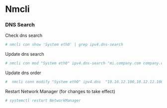 # Nmcli

### DNS Search

Check dns search 
``` bash
# nmcli con show 'System eth0' | grep ipv4.dns-search
```

Update dns search
``` bash
# nmcli con mod "System eth0" ipv4.dns-search "mi.company.com company.com"
```

Update dns order
```bash
#  nmcli conn modify "System eth0" ipv4.dns  "10.10.12.100,10.12.12.100"
```

Restart Network Manager (for changes to take effect)
```bash
# systemctl restart NetworkManager
```
